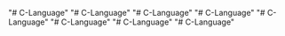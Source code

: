 "# C-Language" 
"# C-Language" 
"# C-Language" 
"# C-Language" 
"# C-Language" 
"# C-Language" 
"# C-Language" 
"# C-Language" 
